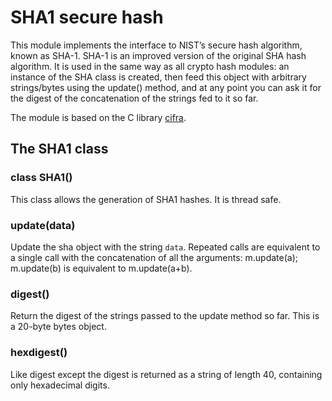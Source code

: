 <!-- module: sha1 -->
# SHA1 secure hash

This module implements the interface to NIST’s secure hash algorithm, known as SHA-1. SHA-1 is an improved version of
the original SHA hash algorithm. It is used in the same way as all crypto hash modules: an instance of the SHA class is
created, then feed this object with arbitrary strings/bytes using the update() method, and at any point you can ask it for the digest of the
concatenation of the strings fed to it so far.

The module is based on the C library [cifra](https://github.com/ctz/cifra).

## The SHA1 class


### class SHA1()
This class allows the generation of SHA1 hashes. It is thread safe.


### update(data)
Update the sha object with the string ```data```. Repeated calls are equivalent to a single call with the concatenation of all
the arguments: m.update(a); m.update(b) is equivalent to m.update(a+b).


### digest()
Return the digest of the strings passed to the update method so far. This is a 20-byte bytes object.


### hexdigest()
Like digest except the digest is returned as a string of length 40, containing only hexadecimal digits.
